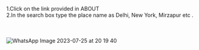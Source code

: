 1.Click on the link provided in ABOUT <br/>
2.In the search box type the place name as Delhi, New York, Mirzapur etc .
<br/><br/><br/><br/>
![WhatsApp Image 2023-07-25 at 20 19 40](https://github.com/akashD7892/weather-app/assets/116936246/c8a6408b-e48c-431d-865e-96668cd04ba8)
